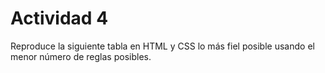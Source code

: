 # Actividad 4
Reproduce la siguiente tabla en HTML y CSS lo más fiel posible usando el menor número de reglas 
posibles.
